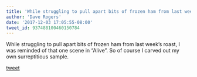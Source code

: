 ```yaml
---
title: 'While struggling to pull apart bits of frozen ham from last week’s roast, I...'
author: 'Dave Rogers'
date: '2017-12-03 17:05:55-08:00'
tweet_id: 937488100460150784
---
```

While struggling to pull apart bits of frozen ham from last week’s roast, I was reminded of that one scene in “Alive”. So of course I carved out my own surreptitious sample.

[tweet](https://twitter.com/yukondude/status/937488100460150784)